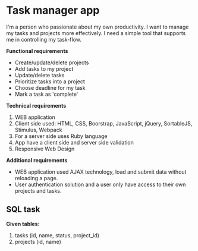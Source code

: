 # Task manager app

I'm a person who passionate about my own productivity. I want to
manage my tasks and projects more effectively. I need a simple tool that
supports me in controlling my task-flow.

**Functional requirements**
- Create/​​update/​​delete projects 
- Add tasks to my project
- Update/​​delete tasks
- Prioritize tasks into a project 
- Choose deadline for my task 
- Mark a task as 'complete'

**Technical requirements**
1. WEB application 
2. Client side used: HTML, CSS, Boorstrap, JavaScript, jQuery, SortableJS, Stimulus, Webpack
3. For a server side uses Ruby language
4. App have a client side and server side validation
5. Responsive Web Design

**Additional requirements**
- WEB application used AJAX technology, load and submit data without reloading a page.
- User authentication solution and a user only have access to their own projects and tasks.

## SQL task

**Given tables:**
1. tasks (id, name, status, project_id)
2. ​projects (id, name) 
